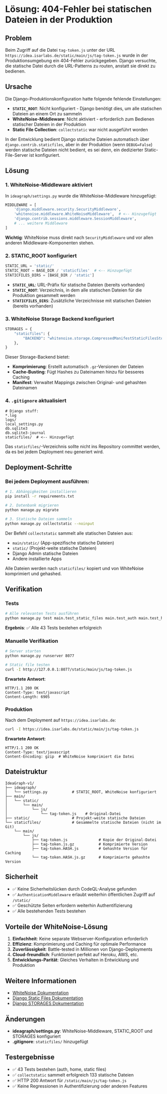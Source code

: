 # Lösung: 404-Fehler bei statischen Dateien in der Produktion

## Problem

Beim Zugriff auf die Datei `tag-token.js` unter der URL `https://idea.isarlabs.de/static/main/js/tag-token.js` wurde in der Produktionsumgebung ein 404-Fehler zurückgegeben. Django versuchte, die statische Datei durch die URL-Patterns zu routen, anstatt sie direkt zu bedienen.

## Ursache

Die Django-Produktionskonfiguration hatte folgende fehlende Einstellungen:
- **`STATIC_ROOT`**: Nicht konfiguriert - Django benötigt dies, um alle statischen Dateien an einem Ort zu sammeln
- **WhiteNoise-Middleware**: Nicht aktiviert - erforderlich zum Bedienen statischer Dateien in der Produktion
- **Static File Collection**: `collectstatic` war nicht ausgeführt worden

In der Entwicklung bedient Django statische Dateien automatisch über `django.contrib.staticfiles`, aber in der Produktion (wenn `DEBUG=False`) werden statische Dateien nicht bedient, es sei denn, ein dedizierter Static-File-Server ist konfiguriert.

## Lösung

### 1. WhiteNoise-Middleware aktiviert

In `ideagraph/settings.py` wurde die WhiteNoise-Middleware hinzugefügt:

```python
MIDDLEWARE = [
    'django.middleware.security.SecurityMiddleware',
    'whitenoise.middleware.WhiteNoiseMiddleware',  # <-- Hinzugefügt
    'django.contrib.sessions.middleware.SessionMiddleware',
    # ... weitere Middleware
]
```

**Wichtig**: WhiteNoise muss direkt nach `SecurityMiddleware` und vor allen anderen Middleware-Komponenten stehen.

### 2. STATIC_ROOT konfiguriert

```python
STATIC_URL = 'static/'
STATIC_ROOT = BASE_DIR / 'staticfiles'  # <-- Hinzugefügt
STATICFILES_DIRS = [BASE_DIR / 'static']
```

- **`STATIC_URL`**: URL-Präfix für statische Dateien (bereits vorhanden)
- **`STATIC_ROOT`**: Verzeichnis, in dem alle statischen Dateien für die Produktion gesammelt werden
- **`STATICFILES_DIRS`**: Zusätzliche Verzeichnisse mit statischen Dateien (bereits vorhanden)

### 3. WhiteNoise Storage Backend konfiguriert

```python
STORAGES = {
    "staticfiles": {
        "BACKEND": "whitenoise.storage.CompressedManifestStaticFilesStorage",
    },
}
```

Dieser Storage-Backend bietet:
- **Komprimierung**: Erstellt automatisch `.gz`-Versionen der Dateien
- **Cache-Busting**: Fügt Hashes zu Dateinamen hinzu für besseres Caching
- **Manifest**: Verwaltet Mappings zwischen Original- und gehashten Dateinamen

### 4. `.gitignore` aktualisiert

```
# Django stuff:
*.log
logs/
local_settings.py
db.sqlite3
db.sqlite3-journal
staticfiles/  # <-- Hinzugefügt
```

Das `staticfiles/`-Verzeichnis sollte nicht ins Repository committet werden, da es bei jedem Deployment neu generiert wird.

## Deployment-Schritte

### Bei jedem Deployment ausführen:

```bash
# 1. Abhängigkeiten installieren
pip install -r requirements.txt

# 2. Datenbank migrieren
python manage.py migrate

# 3. Statische Dateien sammeln
python manage.py collectstatic --noinput
```

Der Befehl `collectstatic` sammelt alle statischen Dateien aus:
- `main/static/` (App-spezifische statische Dateien)
- `static/` (Projekt-weite statische Dateien)
- Django Admin statische Dateien
- Andere installierte Apps

Alle Dateien werden nach `staticfiles/` kopiert und von WhiteNoise komprimiert und gehashed.

## Verifikation

### Tests

```bash
# Alle relevanten Tests ausführen
python manage.py test main.test_static_files main.test_auth main.test_home
```

**Ergebnis**: ✅ Alle 43 Tests bestehen erfolgreich

### Manuelle Verifikation

```bash
# Server starten
python manage.py runserver 8077

# Static file testen
curl -I http://127.0.0.1:8077/static/main/js/tag-token.js
```

**Erwartete Antwort**:
```
HTTP/1.1 200 OK
Content-Type: text/javascript
Content-Length: 6905
```

### Produktion

Nach dem Deployment auf `https://idea.isarlabs.de`:

```bash
curl -I https://idea.isarlabs.de/static/main/js/tag-token.js
```

**Erwartete Antwort**:
```
HTTP/1.1 200 OK
Content-Type: text/javascript
Content-Encoding: gzip  # WhiteNoise komprimiert die Datei
```

## Dateistruktur

```
IdeaGraph-v1/
├── ideagraph/
│   └── settings.py           # STATIC_ROOT, WhiteNoise konfiguriert
├── main/
│   └── static/
│       └── main/
│           └── js/
│               └── tag-token.js    # Original-Datei
├── static/                   # Projekt-weite statische Dateien
└── staticfiles/              # Gesammelte statische Dateien (nicht im Git)
    └── main/
        └── js/
            ├── tag-token.js              # Kopie der Original-Datei
            ├── tag-token.js.gz           # Komprimierte Version
            ├── tag-token.HASH.js         # Gehashte Version für Caching
            └── tag-token.HASH.js.gz      # Komprimierte gehashte Version
```

## Sicherheit

- ✅ Keine Sicherheitslücken durch CodeQL-Analyse gefunden
- ✅ `AuthenticationMiddleware` erlaubt weiterhin öffentlichen Zugriff auf `/static/`
- ✅ Geschützte Seiten erfordern weiterhin Authentifizierung
- ✅ Alle bestehenden Tests bestehen

## Vorteile der WhiteNoise-Lösung

1. **Einfachheit**: Keine separate Webserver-Konfiguration erforderlich
2. **Effizienz**: Komprimierung und Caching für optimale Performance
3. **Zuverlässigkeit**: Battle-tested in Millionen von Django-Deployments
4. **Cloud-freundlich**: Funktioniert perfekt auf Heroku, AWS, etc.
5. **Entwicklungs-Parität**: Gleiches Verhalten in Entwicklung und Produktion

## Weitere Informationen

- [WhiteNoise Dokumentation](http://whitenoise.evans.io/)
- [Django Static Files Dokumentation](https://docs.djangoproject.com/en/5.0/howto/static-files/deployment/)
- [Django STORAGES Dokumentation](https://docs.djangoproject.com/en/5.0/ref/settings/#std-setting-STORAGES)

## Änderungen

- **ideagraph/settings.py**: WhiteNoise-Middleware, STATIC_ROOT und STORAGES konfiguriert
- **.gitignore**: `staticfiles/` hinzugefügt

## Testergebnisse

- ✅ 43 Tests bestehen (auth, home, static files)
- ✅ `collectstatic` sammelt erfolgreich 133 statische Dateien
- ✅ HTTP 200 Antwort für `/static/main/js/tag-token.js`
- ✅ Keine Regressionen in Authentifizierung oder anderen Features
